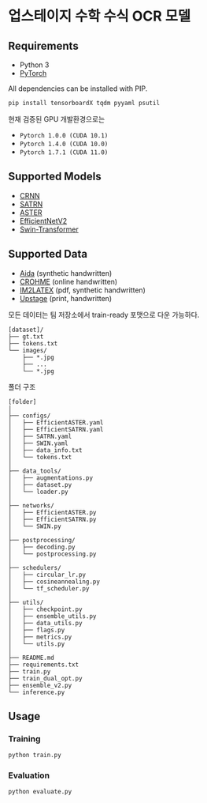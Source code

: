 # 업스테이지 수학 수식 OCR 모델

## Requirements

- Python 3
- [PyTorch][pytorch]

All dependencies can be installed with PIP.

```sh
pip install tensorboardX tqdm pyyaml psutil
```

현재 검증된 GPU 개발환경으로는
- `Pytorch 1.0.0 (CUDA 10.1)`
- `Pytorch 1.4.0 (CUDA 10.0)`
- `Pytorch 1.7.1 (CUDA 11.0)`


## Supported Models

- [CRNN][arxiv-zhang18]
- [SATRN](https://github.com/clovaai/SATRN)
- [ASTER](https://github.com/bgshih/aster)
- [EfficientNetV2](https://github.com/google/automl/tree/master/efficientnetv2)
- [Swin-Transformer](https://github.com/microsoft/Swin-Transformer)


## Supported Data
- [Aida][Aida] (synthetic handwritten)
- [CROHME][CROHME] (online handwritten)
- [IM2LATEX][IM2LATEX] (pdf, synthetic handwritten)
- [Upstage][Upstage] (print, handwritten)


모든 데이터는 팀 저장소에서 train-ready 포맷으로 다운 가능하다.
```
[dataset]/
├── gt.txt
├── tokens.txt
└── images/
    ├── *.jpg
    ├── ...     
    └── *.jpg
```

폴더 구조
```
[folder]
│
├── configs/
│	├── EfficientASTER.yaml
│	├── EfficientSATRN.yaml
│	├── SATRN.yaml
│	├── SWIN.yaml
│	├── data_info.txt
│	└── tokens.txt
│
├── data_tools/
│	├── augmentations.py
│	├── dataset.py
│	└── loader.py
│
├── networks/
│	├── EfficientASTER.py
│	├── EfficientSATRN.py
│	└── SWIN.py
│
├── postprocessing/
│	├── decoding.py
│	└── postprocessing.py
│
├── schedulers/
│	├── circular_lr.py
│	├── cosineannealing.py
│	└── tf_scheduler.py
│
├── utils/
│	├── checkpoint.py
│	├── ensemble_utils.py
│	├── data_utils.py
│	├── flags.py
│	├── metrics.py
│	└── utils.py
│
├── README.md
├── requirements.txt
├── train.py
├── train_dual_opt.py
├── ensemble_v2.py
└── inference.py

```

## Usage

### Training

```sh
python train.py
```


### Evaluation

```sh
python evaluate.py
```

[arxiv-zhang18]: https://arxiv.org/pdf/1801.03530.pdf
[CROHME]: https://www.isical.ac.in/~crohme/
[Aida]: https://www.kaggle.com/aidapearson/ocr-data
[Upstage]: https://www.upstage.ai/
[IM2LATEX]: http://lstm.seas.harvard.edu/latex/
[pytorch]: https://pytorch.org/
